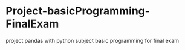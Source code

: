 # Project-basicProgramming-FinalExam
project pandas with python subject basic programming for final exam

